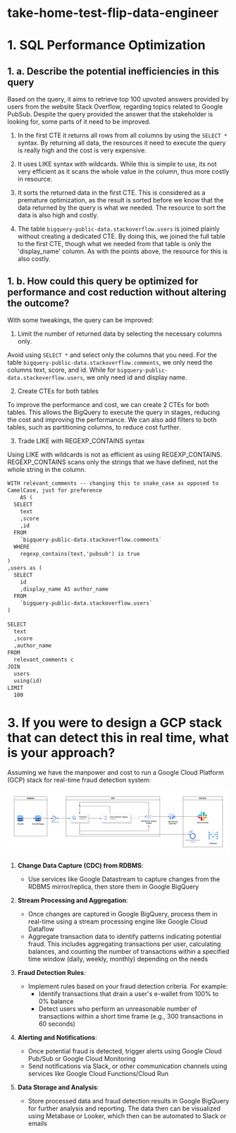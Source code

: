 # take-home-test-flip-data-engineer

# 1. SQL Performance Optimization

## 1. a. Describe the potential inefficiencies in this query

Based on the query, it aims to retrieve top 100 upvoted answers provided by users from the website Stack Overflow, regarding topics related to Google PubSub. Despite the query provided the answer that the stakeholder is looking for, some parts of it need to be improved.

1. In the first CTE it returns all rows from all columns by using the `SELECT *` syntax. By returning all data, the resources it need to execute the query is really high and the cost is very expensive.

2. It uses LIKE syntax with wildcards. While this is simple to use, its not very efficient as it scans the whole value in the column, thus more costly in resource.

3. It sorts the returned data in the first CTE. This is considered as a premature optimization, as the result is sorted before we know that the data returned by the query is what we needed. The resource to sort the data is also high and costly.

4. The table `bigquery-public-data.stackoverflow.users` is joined plainly without creating a dedicated CTE. By doing this, we joined the full table to the first CTE, though what we needed from that table is only the 'display_name' column. As with the points above, the resource for this is also costly.

## 1. b. How could this query be optimized for performance and cost reduction without altering the outcome?

With some tweakings, the query can be improved:

1. Limit the number of returned data by selecting the necessary columns only.

Avoid using `SELECT *` and select only the columns that you need. For the table `bigquery-public-data.stackoverflow.comments`, we only need the columns text, score, and id. While for `bigquery-public-data.stackoverflow.users`, we only need id and display name.

2. Create CTEs for both tables

To improve the performance and cost, we can create 2 CTEs for both tables. This allows the BigQuery to execute the query in stages, reducing the cost and improving the performance. We can also add filters to both tables, such as partitioning columns, to reduce cost further.

3. Trade LIKE with REGEXP_CONTAINS syntax

Using LIKE with wildcards is not as efficient as using REGEXP_CONTAINS. REGEXP_CONTAINS scans only the strings that we have defined, not the whole string in the column.

```
WITH relevant_comments -- changing this to snake_case as opposed to CamelCase, just for preference
    AS (
  SELECT
    text
    ,score
    ,id
  FROM
    `bigquery-public-data.stackoverflow.comments`
  WHERE
    regexp_contains(text,'pubsub') is true
)
,users as (
  SELECT
    id
    ,display_name AS author_name
  FROM
    `bigquery-public-data.stackoverflow.users`
)

SELECT
  text
  ,score
  ,author_name
FROM
  relevant_comments c
JOIN
  users
  using(id)
LIMIT
  100
```

# 3. If you were to design a GCP stack that can detect this in real time, what is your approach?

Assuming we have the manpower and cost to run a Google Cloud Platform (GCP) stack for real-time fraud detection system:

![](question_3_diagram.jpeg)

1. **Change Data Capture (CDC) from RDBMS**:
   - Use services like Google Datastream to capture changes from the RDBMS mirror/replica, then store them in Google BigQuery

2. **Stream Processing and Aggregation**:
   - Once changes are captured in Google BigQuery, process them in real-time using a stream processing engine like Google Cloud Dataflow
   - Aggregate transaction data to identify patterns indicating potential fraud. This includes aggregating transactions per user, calculating balances, and counting the number of transactions within a specified time window (daily, weekly, monthly) depending on the needs

3. **Fraud Detection Rules**:
   - Implement rules based on your fraud detection criteria. For example:
     - Identify transactions that drain a user's e-wallet from 100% to 0% balance
     - Detect users who perform an unreasonable number of transactions within a short time frame (e.g., 300 transactions in 60 seconds)

4. **Alerting and Notifications**:
   - Once potential fraud is detected, trigger alerts using Google Cloud Pub/Sub or Google Cloud Monitoring
   - Send notifications via Slack, or other communication channels using services like Google Cloud Functions/Cloud Run

5. **Data Storage and Analysis**:
   - Store processed data and fraud detection results in Google BigQuery for further analysis and reporting. The data then can be visualized using Metabase or Looker, which then can be  automated to Slack or emails